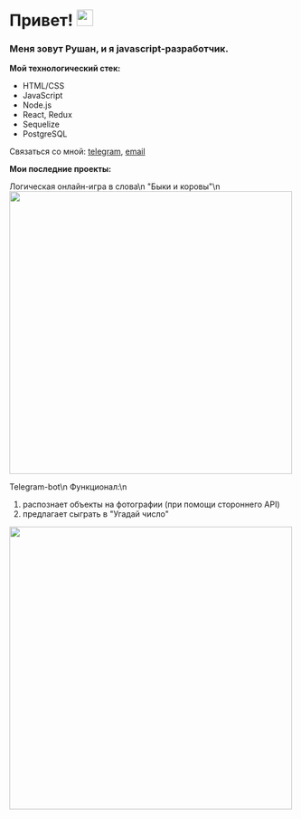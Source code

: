 # Привет! <img src="https://samafricaonline.com/sam_pay/public/assets/images/wave.gif" width="29px"/>


### Меня зовут Рушан, и я javascript-разработчик.

**Мой технологический стек:**
* HTML/CSS
* JavaScript
* Node.js
* React, Redux
* Sequelize
* PostgreSQL

Связаться со мной: [telegram](https://t.me/Rushan_Bil), [email](Rushan.bil@gmail.com)

**Мои последние проекты:**

Логическая онлайн-игра в слова\n
"Быки и коровы"\n
<img src="https://user-images.githubusercontent.com/95147567/158383588-935ed7b7-f7a1-4670-9c07-dffe8cdcec58.gif" width="500px"/>

Telegram-bot\n
Функционал:\n
1. распознает объекты на фотографии (при помощи стороннего API)
2. предлагает сыграть в "Угадай число"
<img src="https://user-images.githubusercontent.com/95147567/158379394-a77728db-e21c-49db-a03b-7134131b3bf9.gif" width="500px"/>
